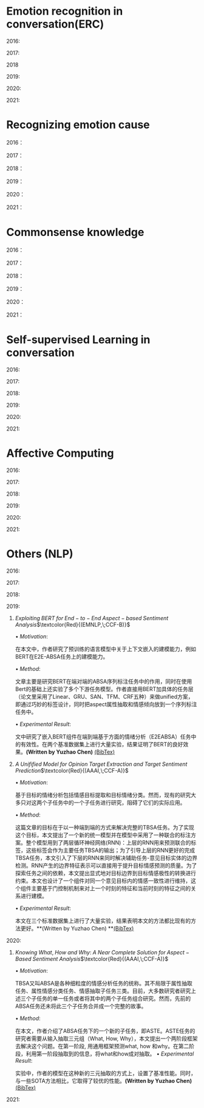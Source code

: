 # Emotion recognition in conversation(ERC)

2016:

2017:

2018

2019:

2020:

2021:

# Recognizing emotion cause

2016：

2017：

2018：

2019：

2020：

2021：



# Commonsense knowledge

2016：

2017：

2018：

2019：

2020：

2021：

# Self-supervised Learning in conversation

2016:

2017:

2018:

2019:

2020:

2021:

# Affective Computing

2016:

2017:

2018:

2019:

2020:

2021:

# Others (NLP)

2016:

2017:

2018:

2019:

1. $Exploiting\;BERT\;for\;End-to-End\;Aspect-based\;Sentiment\;Analysis$$\textcolor{Red}{(EMNLP,\;CCF-B)}$

   $\bullet\;Motivation:$

      在本文中，作者研究了预训练的语言模型中关于上下文嵌入的建模能力，例如BERT在E2E-ABSA任务上的建模能力。

   $\bullet\;Method:$

      文章主要是研究BERT在端对端的ABSA序列标注任务中的作用，同时在使用Bert的基础上还实验了多个下游任务模型。作者直接用BERT加具体的任务层（论文里采用了Linear、GRU、SAN、TFM、CRF五种）来做unified方案，即通过巧妙的标签设计，同时把aspect属性抽取和情感倾向放到一个序列标注任务中。

   $\bullet\;Experimental\;Result:$

      文中研究了嵌入BERT组件在端到端基于方面的情绪分析（E2EABSA）任务中的有效性。在两个基准数据集上进行大量实验，结果证明了BERT的良好效果。**(Written by Yuzhao Chen)** [(BibTex)](https://arxiv.org/abs/1910.00883)

   

2. $A\;Unifified\;Model\;for\;Opinion\;Target\;Extraction\;and\;Target\;Sentiment\;Prediction$$\textcolor{Red}{(AAAI,\;CCF-A)}$

   $\bullet\;Motivation:$

      基于目标的情绪分析包括情感目标提取和目标情绪分类。然而，现有的研究大多只对这两个子任务中的一个子任务进行研究，阻碍了它们的实际应用。 

   $\bullet\;Method:$

      这篇文章的目标在于以一种端到端的方式来解决完整的TBSA任务。为了实现这个目标，本文提出了一个新的统一模型并在模型中采用了一种联合的标注方案。整个模型用到了两层循环神经网络(RNN)：上层的RNN用来预测联合的标签，这些标签会作为主要任务TBSA的输出；为了引导上层的RNN更好的完成TBSA任务，本文引入了下层的RNN来同时解决辅助任务-意见目标实体的边界检测。RNN产生的边界特征表示可以直接用于提升目标情感预测的质量。为了探索任务之间的依赖，本文提出显式地对目标边界到目标情感极性的转换进行约束。本文也设计了一个组件对同一个意见目标内的情感一致性进行维持，这个组件主要基于门控制机制来对上一个时刻的特征和当前时刻的特征之间的关系进行建模。

   $\bullet\;Experimental\;Result:$

      本文在三个标准数据集上进行了大量实验，结果表明本文的方法都比现有的方法更好。**(Written by Yuzhao Chen) **[(BibTex)](https://ojs.aaai.org/index.php/AAAI/article/view/4643)

2020:

1. $Knowing\;What,\;How\;and\;Why:\;A\;Near\;Complete\;Solution\;for\;Aspect-Based\;Sentiment\;Analysis$$\textcolor{Red}{(AAAI,\;CCF-A)}$

   $\bullet\;Motivation:$

      TBSA又叫ABSA是各种细粒度的情感分析任务的统称。其不局限于属性抽取任务、属性情感分类任务、情感抽取子任务三类。目前，大多数研究者研究上述三个子任务的单一任务或者将其中的两个子任务组合研究。然而，先前的ABSA任务还未将此三个子任务合并成一个完整的故事。

   $\bullet\;Method:$

      在本文，作者介绍了ABSA任务下的一个新的子任务，即ASTE。ASTE任务的研究者需要从输入抽取三元组（What, How, Why），本文提出一个两阶段框架去解决这个问题。在第一阶段, 用通用框架预测what, how 和why。在第二阶段，利用第一阶段抽取到的信息，将what和how成对抽取。
   $\bullet\;Experimental\;Result:$

      实验中，作者的模型在这种新的三元抽取的方式上，设置了基准性能。同时，与一些SOTA方法相比，它取得了较优的性能。**(Written by Yuzhao Chen)** [(BibTex)](https://ojs.aaai.org/index.php/AAAI/article/view/6383)



2021:



